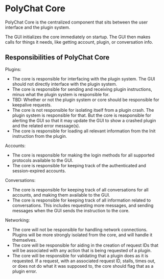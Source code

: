 # PolyChat Core

PolyChat Core is the centralized component that sits between the user interface and the plugin system.

The GUI initializes the core immediately on startup. The GUI then makes calls for things it needs, like getting account, plugin, or conversation info.

## Responsibilities of PolyChat Core

Plugins:
- The core is responsible for interfacing with the plugin system. The GUI should not directly interface with the plugin system.
- The core is responsible for sending and receiving plugin instructions, minus what the plugin system is responsible for.
- TBD: Whether or not the plugin system or core should be responsible for keepalive requests.
- The core is not responsible for isolating itself from a plugin crash. The plugin system is responsible for that. But the core is reasponsible for alerting the GUI so that it may update the GUI to show a crashed plugin and the related error message(s).
- The core is responsible for loading all relevant information from the Init instruction from the plugin.

Accounts:
- The core is responsible for making the login methods for all supported protocols available to the GUI.
- The core is responsible for keeping track of the authenticated and session-expired accounts.

Conversations:
- The core is responsible for keeping track of all conversations for all accounts, and making them available to the GUI.
- The core is responsible for keeping track of all information related to conversations. This includes requesting more messages, and sending messages when the GUI sends the instruction to the core.

Networking:
- The core will not be responsible for handling network connections. Plugins will be more strongly isolated from the core, and will handle it themselves.
- The core will be responsible for aiding in the creation of request IDs that will be associated with any action that is being requested of a plugin.
- The core will be responsible for validating that a plugin does as it is requested. If a request, with an associated request ID, stalls, times out, or does not do what it was supposed to, the core should flag that as a plugin error.
